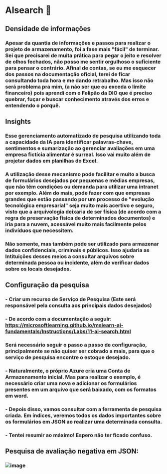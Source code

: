 # AIsearch 🔎
## Densidade de informações
### Apesar da quantia de informações e passos para realizar o projeto de armazenamento, foi a fase mais "fácil" de terminar. Sei que precisarei de muita prática para pegar o jeito e resolver de olhos fechados, não posso me sentir orgulhoso o suficiente para pensar o contrário. Afinal de contas, se eu me esquecer dos passos na documentação oficial, terei de ficar consultando toda hora e me dando retrabalho. Mas isso não será problema pra mim, (a não ser que eu exceda o limite financeiro) pois aprendi com o Felipão da DIO que é preciso quebrar, fuçar e buscar conhecimento através dos erros e entendendo o porquê.
## Insights
### Esse gerenciamento automatizado de pesquisa utilizando toda a capacidade da IA para identificar palavras-chave, sentimentos e sumarização ao gerenciar avaliações em uma empresa fictícia alimentar é surreal. Isso vai muito além de projetar dados em planilhas do Excel.
### A utilização desse mecanismo pode facilitar e muito a busca de formulários desejados por pequenas e médias empresas, que não têm condições ou demanda para utilizar uma intranet por exemplo. Além do mais, pode fazer com que empresas grandes que estão passando por um processo de "evolução tecnológica empresarial" seja muito mais acertivo e seguro, visto que a arquivologia deixaria de ser física (de acordo com a regra de preservação física de determinados documentos) e iria para a nuvem, acessável muito mais facilmente pelos indivíduos que necessitem.
### Não somente, mas também pode ser utilizado para armazenar dados confidenciais, criminais e públicos. Isso ajudaria as Intituições desses meios a consultar arquivos sobre determinada pessoa ou incidente, além de verificar dados sobre os locais desejados.

## Configuração da pesquisa
### - Criar um recurso de Serviço de Pesquisa (Este será responsável pela consulta aos principais dados desejados)
### - De acordo com a documentação a seguir: https://microsoftlearning.github.io/mslearn-ai-fundamentals/Instructions/Labs/11-ai-search.html
### Será necessário seguir o passo a passo de configuração, principalmente se não quiser ser cobrado a mais, para que o serviço de pesquisa encontre o estoque desejado.
### - Naturalmente, o próprio Azure cria uma Conta de Armazenamento inicial. Mas para realizar o exemplo, é necessário criar uma nova e adicionar os formulários presentes em um arquivo que será baixado, com os formatos em word.
### - Depois disso, vamos consultar com a ferramenta de pesquisa criada. Em índices, veremos todos os dados importantes sobre os formulários em JSON ao realizar uma determinada consulta.
### - Tentei resumir ao máximo! Espero não ter ficado confuso.
## Pesquisa de avaliação negativa em JSON:
### ![image](https://github.com/Huguinhu/AIsearch/assets/144286137/c851d150-ec61-4c38-9a34-a701566ed5eb)
